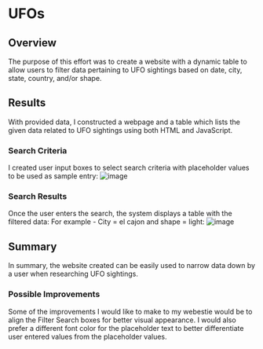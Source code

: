 # UFOs
## Overview
The purpose of this effort was to create a website with a dynamic table to allow users to filter data pertaining to UFO sightings based on date, city, state, country, and/or shape.
## Results
With provided data, I constructed a webpage and a table which lists the given data related to UFO sightings using both HTML and JavaScript.
### Search Criteria
I created user input boxes to select search criteria with placeholder values to be used as sample entry:
![image](https://user-images.githubusercontent.com/106352711/188336665-b8cbc467-02d6-4f70-ae15-1dba02f2f8ff.png)
### Search Results
Once the user enters the search, the system displays a table with the filtered data:
For example - City = el cajon and shape = light:
![image](https://user-images.githubusercontent.com/106352711/188336751-44962131-7d53-4f52-819e-1e2394948da2.png)
## Summary
In summary, the website created can be easily used to narrow data down by a user when researching UFO sightings.
### Possible Improvements
Some of the improvements I would like to make to my webestie would be to align the Filter Search boxes for better visual appearance.  I would also prefer a different font color for the placeholder text to better differentiate user entered values from the placeholder values.
